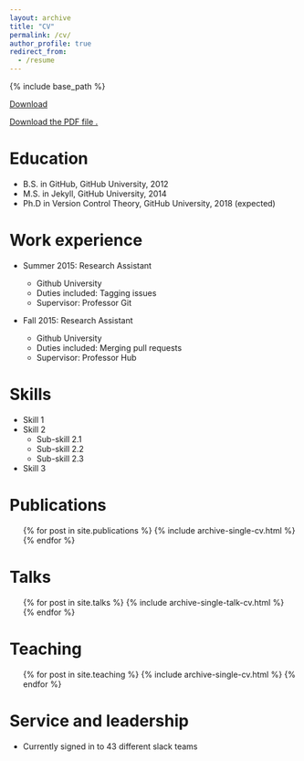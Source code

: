 ```yaml
---
layout: archive
title: "CV"
permalink: /cv/
author_profile: true
redirect_from:
  - /resume
---
```


{% include base_path %}

<p><a href="/files/CV_ChiHanPeng_no_references.pdf">Download</a></p>

<p><a href="/files/CV_ChiHanPeng_no_references.pdf"><object class="vanilla-pdf-embed" data="/files/CV_ChiHanPeng_no_references.pdf#page=1&view=FitH" type="application/pdf" width="1100" height="4240">
<p><a href="width="1100" height="4240"">Download the PDF file .</a></p>
</object></a></p>

Education
======
* B.S. in GitHub, GitHub University, 2012
* M.S. in Jekyll, GitHub University, 2014
* Ph.D in Version Control Theory, GitHub University, 2018 (expected)

Work experience
======
* Summer 2015: Research Assistant
  * Github University
  * Duties included: Tagging issues
  * Supervisor: Professor Git

* Fall 2015: Research Assistant
  * Github University
  * Duties included: Merging pull requests
  * Supervisor: Professor Hub
  
Skills
======
* Skill 1
* Skill 2
  * Sub-skill 2.1
  * Sub-skill 2.2
  * Sub-skill 2.3
* Skill 3

Publications
======
  <ul>{% for post in site.publications %}
    {% include archive-single-cv.html %}
  {% endfor %}</ul>
  
Talks
======
  <ul>{% for post in site.talks %}
    {% include archive-single-talk-cv.html %}
  {% endfor %}</ul>
  
Teaching
======
  <ul>{% for post in site.teaching %}
    {% include archive-single-cv.html %}
  {% endfor %}</ul>
  
Service and leadership
======
* Currently signed in to 43 different slack teams
